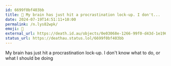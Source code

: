 ```yaml
---
id: 6699f0bf403bb
title: 🧠 My brain has just hit a procrastination lock-up. I don't...
date: 2024-07-19T14:51:11+10:00
permalink: /n.lys82wpk/
emoji: 🧠
external_url: https://death.id.au/objects/0e03068e-1266-99f0-d43d-1e1967032118
status_url: https://deathau.status.lol/6699f0bf403bb
---
```


My brain has just hit a procrastination lock-up. I don't know what to do, or what I should be doing
